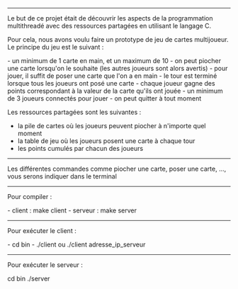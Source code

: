 -------------------------------------------------------------

<p>Le but de ce projet était de découvrir les aspects de la programmation multithreadé avec des ressources partagées en utilisant le langage C.</p>
<p>Pour cela, nous avons voulu faire un prototype de jeu de cartes multijoueur. Le principe du jeu est le suivant :</p>
- un minimum de 1 carte en main, et un maximum de 10
- on peut piocher une carte lorsqu'on le souhaite (les autres joueurs sont alors avertis)
- pour jouer, il suffit de poser une carte que l'on a en main
- le tour est terminé lorsque tous les joueurs ont posé une carte
- chaque joueur gagne des points correspondant à la valeur de la carte qu'ils ont jouée
- un minimum de 3 joueurs connectés pour jouer
- on peut quitter à tout moment

Les ressources partagées sont les suivantes :
- la pile de cartes où les joueurs peuvent piocher à n'importe quel moment
- la table de jeu où les joueurs posent une carte à chaque tour
- les points cumulés par chacun des joueurs

-------------------------------------------------------------

<p>Les différentes commandes comme piocher une carte, poser une carte, ..., vous serons indiquer dans le terminal</p>

-------------------------------------------------------------

<p>Pour compiler :</p>
- client  : make client
- serveur : make server

-------------------------------------------------------------

<p>Pour exécuter le client :</p>
- cd bin
- ./client ou ./client adresse_ip_serveur

-------------------------------------------------------------

<p>Pour exécuter le serveur :</p>
cd bin
./server
